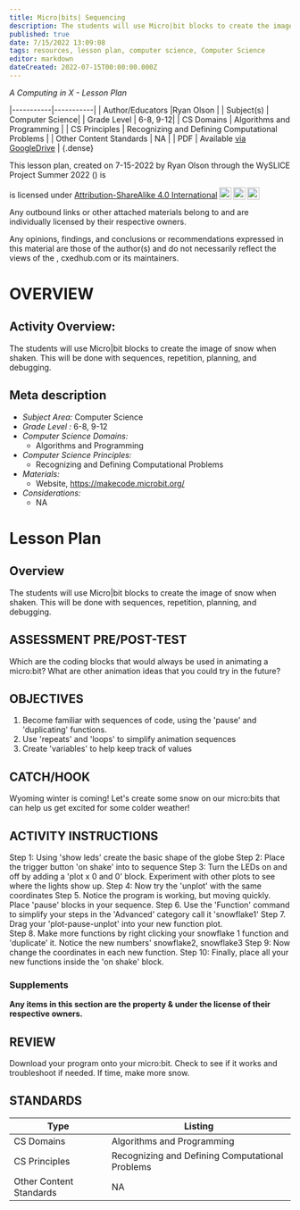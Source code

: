 ```yaml
---
title: Micro|bits| Sequencing
description: The students will use Micro|bit blocks to create the image of snow when shaken. This will be done with sequences, repetition, planning, and debugging.
published: true
date: 7/15/2022 13:09:08
tags: resources, lesson plan, computer science, Computer Science 
editor: markdown
dateCreated: 2022-07-15T00:00:00.000Z
---
```

*A Computing in X - Lesson Plan*

|-----------|-----------|
| Author/Educators |Ryan Olson |
| Subject(s) | Computer Science|
| Grade Level | 6-8, 9-12|
| CS Domains | Algorithms and Programming |
| CS Principles | Recognizing and Defining Computational Problems |
| Other Content Standards | NA | 
| PDF | Available [via GoogleDrive]() |
{.dense}






This lesson plan, created on 7-15-2022 by Ryan Olson through the  WySLICE Project Summer 2022 () is  <p xmlns:cc="http://creativecommons.org/ns#" >  is licensed under <a href="http://creativecommons.org/licenses/by-sa/4.0/?ref=chooser-v1" target="_blank" rel="license noopener noreferrer" style="display:inline-block;">Attribution-ShareAlike 4.0 International<img style="height:22px!important;margin-left:3px;vertical-align:text-bottom;" src="https://mirrors.creativecommons.org/presskit/icons/cc.svg?ref=chooser-v1"><img style="height:22px!important;margin-left:3px;vertical-align:text-bottom;" src="https://mirrors.creativecommons.org/presskit/icons/by.svg?ref=chooser-v1"><img style="height:22px!important;margin-left:3px;vertical-align:text-bottom;" src="https://mirrors.creativecommons.org/presskit/icons/sa.svg?ref=chooser-v1"></a></p>


Any outbound links or other attached materials belong to and are individually licensed by their respective owners. 


Any opinions, findings, and conclusions or recommendations expressed in this material are those of the author(s) and do not necessarily reflect the views of the , cxedhub.com or its maintainers.


# OVERVIEW
## Activity Overview:  
The students will use Micro|bit blocks to create the image of snow when shaken. This will be done with sequences, repetition, planning, and debugging.
## Meta description
+ *Subject Area:* Computer Science 
+ *Grade Level :* 6-8, 9-12 
+ *Computer Science Domains:*
   + Algorithms and Programming
+ *Computer Science Principles:*
   + Recognizing and Defining Computational Problems
+ *Materials:* 
   + Website, https://makecode.microbit.org/
+ *Considerations:*
   + NA


# Lesson Plan
## Overview
The students will use Micro|bit blocks to create the image of snow when shaken. This will be done with sequences, repetition, planning, and debugging.
## ASSESSMENT PRE/POST-TEST
Which are the coding blocks that would always be used in animating a micro:bit?
What are other animation ideas that you could try in the future?
## OBJECTIVES
1. Become familiar with sequences of code, using the 'pause' and 'duplicating' functions.
2. Use 'repeats' and 'loops' to simplify animation sequences
3. Create 'variables' to help keep track of values


## CATCH/HOOK
Wyoming winter is coming!  Let's create some snow on our micro:bits that can help us get excited for some colder weather!


## ACTIVITY INSTRUCTIONS
Step 1:  Using 'show leds' create the basic shape of the globe
Step 2:  Place the trigger button 'on shake' into to sequence
Step 3:  Turn the LEDs on and off by adding a 'plot x 0 and 0' block. Experiment with other plots to see where the lights show up.
Step 4: Now try the 'unplot' with the same coordinates
Step 5.  Notice the program is working, but moving quickly.  Place 'pause' blocks in your sequence.
Step 6.  Use the 'Function' command to simplify your steps in the 'Advanced' category
call it 'snowflake1'
Step 7. Drag your 'plot-pause-unplot'  into your new function plot.  
Step 8.  Make more functions by right clicking your snowflake 1 function and 'duplicate' it.
Notice the new numbers' snowflake2, snowflake3
Step 9:  Now change the coordinates in each new function.
Step 10:  Finally, place all your new functions inside the 'on shake' block.


### Supplements
**Any items in this section are the property & under the license of their respective owners.**






## REVIEW
Download your program onto your micro:bit.  Check to see if it works and troubleshoot if needed.  If time, make more snow.
## STANDARDS        
| Type | Listing | 
|-----------|-----------|
| CS Domains  | Algorithms and Programming|
| CS Principles   | Recognizing and Defining Computational Problems|
| Other Content Standards | NA  |